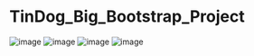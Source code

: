 # TinDog_Big_Bootstrap_Project
![image](https://user-images.githubusercontent.com/67830778/191585264-47fe2b76-23e8-4179-99f0-643e57b92981.png)
![image](https://user-images.githubusercontent.com/67830778/191585296-ed2fa136-eba0-46f6-9dfd-f69474604daa.png)
![image](https://user-images.githubusercontent.com/67830778/191585425-77d6721a-9810-47a2-b257-0e982715079d.png)
![image](https://user-images.githubusercontent.com/67830778/191585457-f2354330-1380-421c-a344-58272cd16c8a.png)
